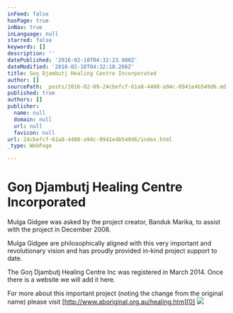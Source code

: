 ```yaml
---
inFeed: false
hasPage: true
inNav: true
inLanguage: null
starred: false
keywords: []
description: ''
datePublished: '2016-02-10T04:32:23.980Z'
dateModified: '2016-02-10T04:32:18.266Z'
title: Goŋ Djambutj Healing Centre Incorporated
author: []
sourcePath: _posts/2016-02-09-24cbefcf-61a8-4480-a94c-0941e4b549d6.md
published: true
authors: []
publisher:
  name: null
  domain: null
  url: null
  favicon: null
url: 24cbefcf-61a8-4480-a94c-0941e4b549d6/index.html
_type: WebPage

---
```

# Goŋ Djambutj Healing Centre Incorporated

Mulga Gidgee was asked by the project creator, Banduk Marika, to assist with the project in December 2008\.

Mulga
Gidgee are philosophically aligned with this very important and 
revolutionary vision and has proudly provided in-kind project support to
date.

The Goŋ Djambutj Healing Centre Inc was registered in March 2014\. Once there is a website we will add it here.

For more about this important project (noting the change from the original name) please visit [http://www.aboriginal.org.au/healing.htm][0]
![](https://the-grid-user-content.s3-us-west-2.amazonaws.com/1f8559d5-59c3-4595-85ef-0e75dfee4b66.jpg)

[0]: http://www.aboriginal.org.au/healing.htm